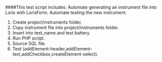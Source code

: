 ####This test script includes:
Automate generating an instrument file into Loris with LorisForm.
Automate testing the new instrument.

1. Create project/instruments folder.
2. Copy instrument file into project/instruments folder.
3. Insert into test_name and test battery.
4. Run PHP script.
5. Source SQL file.
6. Test (addElement-header,addElement-text,addCheckbox,createElement-select).


